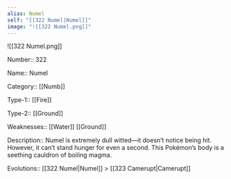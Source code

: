 ```yaml
---
alias: Numel
self: "[[322 Numel|Numel]]"
image: "![[322 Numel.png]]"
---
```


![[322 Numel.png]]

Number:: 322

Name:: Numel

Category:: [[Numb]]

Type-1:: [[Fire]]

Type-2:: [[Ground]]

Weaknesses:: [[Water]] [[Ground]]

Description:: Numel is extremely dull witted—it doesn’t notice being hit. However, it can’t stand hunger for even a second. This Pokémon’s body is a seething cauldron of boiling magma.

Evolutions:: [[322 Numel|Numel]] > [[323 Camerupt|Camerupt]]